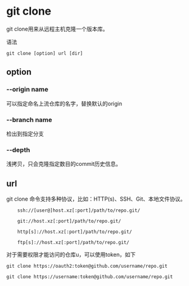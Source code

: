 # git clone

git clone用来从远程主机克隆一个版本库。

语法
```
git clone [option] url [dir]
```

## option
### --origin name
可以指定命名上流仓库的名字，替换默认的origin

### --branch name
检出到指定分支

### --depth
浅拷贝，只会克隆指定数目的commit历史信息。
## url
git clone 命令支持多种协议，比如：HTTP(s)、SSH、Git、本地文件协议。
```
    ssh://[user@]host.xz[:port]/path/to/repo.git/ 
    
    git://host.xz[:port]/path/to/repo.git/

    http[s]://host.xz[:port]/path/to/repo.git/

    ftp[s]://host.xz[:port]/path/to/repo.git/
```

对于需要权限才能访问的仓库u，可以使用token，如下
```
git clone https://oauth2:token@github.com/username/repo.git

git clone https://username:token@github.com/username/repo.git
```